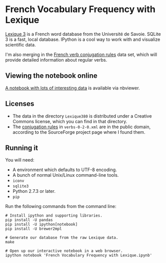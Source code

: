 # French Vocabulary Frequency with Lexique

[Lexique 3](http://lexique.org/) is a French word database from the
Université de Savoie.  SQLite 3 is a fast, local database.  IPython is a
cool way to work with and visualize scientific data.

I'm also merging in the [French verb conjugation rules][fvcr] data set,
which will provide detailed information about regular verbs.

[fvcr]: http://sourceforge.net/projects/fvcr/

## Viewing the notebook online

[A notebook with lots of interesting data][nb] is available via nbviewer.

[nb]: http://nbviewer.ipython.org/github/emk/lexique-experiments/blob/master/French%20Vocabulary%20Frequency%20with%20Lexique.ipynb

## Licenses

- The data in the directory `Lexique380` is distributed under a Creative
  Commons license, which you can find in that directory.
- The [conjugation rules][fvcr] in `verbs-0-2-0.xml` are in the public
  domain, according to the SourceForge project page where I found them.

## Running it

You will need:

- A environment which defaults to UTF-8 encoding.
- A bunch of normal Unix/Linux command-line tools.
- `iconv`
- `sqlite3`
- Python 2.7.3 or later.
- `pip`

Run the following commands from the command line:

    # Install ipython and supporting libraries.
    pip install -U pandas
    pip install -U ipython[notebook]
    pip install -U brewer2mpl

    # Generate our database from the raw Lexique data.
    make

    # Open up our interactive notebook in a web browser.
    ipython notebook 'French Vocabulary Frequency with Lexique.ipynb'
